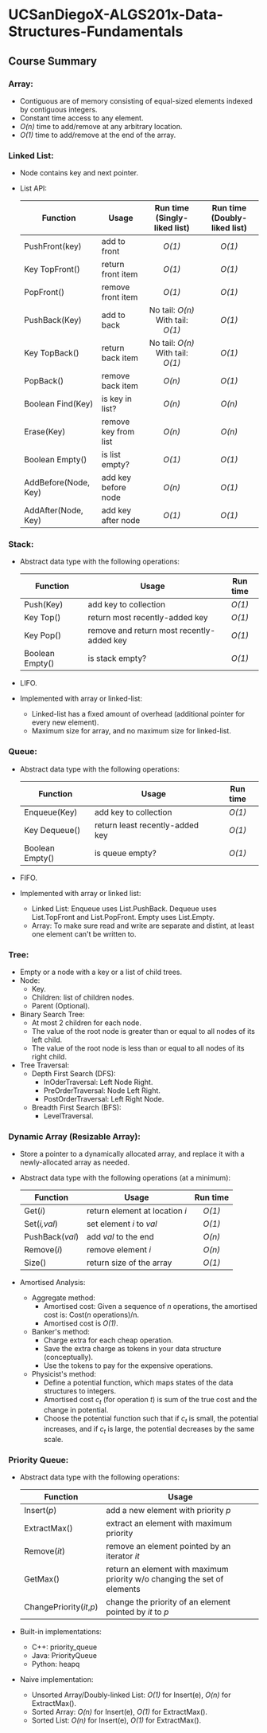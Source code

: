 # UCSanDiegoX-ALGS201x-Data-Structures-Fundamentals

## Course Summary
### Array: 
- Contiguous are of memory consisting of equal-sized elements indexed by contiguous integers.
- Constant time access to any element.
- *O(n)* time to add/remove at any arbitrary location.
- *O(1)* time to add/remove at the end of the array.

### Linked List:
- Node contains key and next pointer.
- List API:

  |Function|Usage|Run time (Singly-liked list)|Run time (Doubly-liked list)|
  |---|---|:---:|:---:|
  |PushFront(key)|add to front|*O(1)*|*O(1)*|
  |Key TopFront()|return front item|*O(1)*|*O(1)*|
  |PopFront()|remove front item|*O(1)*|*O(1)*|
  |PushBack(Key)|add to back|No tail: *O(n)* With tail: *O(1)*|*O(1)*|
  |Key TopBack()|return back item|No tail: *O(n)* With tail: *O(1)*|*O(1)*|
  |PopBack()|remove back item|*O(n)*|*O(1)*|
  |Boolean Find(Key)|is key in list?|*O(n)*|*O(n)*|
  |Erase(Key)|remove key from list|*O(n)*|*O(n)*|
  |Boolean Empty()|is list empty?|*O(1)*|*O(1)*|
  |AddBefore(Node, Key)|add key before node|*O(n)*|*O(1)*|
  |AddAfter(Node, Key)|add key after node|*O(1)*|*O(1)*|

### Stack: 
- Abstract data type with the following operations:

  |Function|Usage|Run time|
  |---|---|:---:|
  |Push(Key)|add key to collection|*O(1)*|
  |Key Top()|return most recently-added key|*O(1)*|
  |Key Pop()|remove and return most recently-added key|*O(1)*|
  |Boolean Empty()|is stack empty?|*O(1)*|
- LIFO.
- Implemented with array or linked-list:
  - Linked-list has a fixed amount of overhead (additional pointer for every new element).
  - Maximum size for array, and no maximum size for linked-list.

### Queue:
- Abstract data type with the following operations:
  
  |Function|Usage|Run time|
  |---|---|:---:|
  |Enqueue(Key)|add key to collection|*O(1)*|
  |Key Dequeue()|return least recently-added key|*O(1)*|
  |Boolean Empty()|is queue empty?|*O(1)*|
- FIFO.
- Implemented with array or linked list:
  - Linked List: Enqueue uses List.PushBack. Dequeue uses List.TopFront and List.PopFront. Empty uses List.Empty.
  - Array: To make sure read and write are separate and distint, at least one element can't be written to.

### Tree: 
- Empty or a node with a key or a list of child trees.
- Node:
  - Key.
  - Children: list of children nodes.
  - Parent (Optional).
- Binary Search Tree:
  - At most 2 children for each node.
  - The value of the root node is greater than or equal to all nodes of its left child.
  - The value of the root node is less than or equal to all nodes of its right child.
- Tree Traversal:
  - Depth First Search (DFS):
    - InOderTraversal: Left Node Right.
    - PreOrderTraversal: Node Left Right.
    - PostOrderTraversal: Left Right Node.
  - Breadth First Search (BFS):
    - LevelTraversal.

### Dynamic Array (Resizable Array):
- Store a pointer to a dynamically allocated array, and replace it with a newly-allocated array as needed.
- Abstract data type with the following operations (at a minimum):
  
  |Function|Usage|Run time|
  |---|---|:---:|
  |Get(*i*)|return element at location *i*|*O(1)*|
  |Set(*i,val*)|set element *i* to *val*|*O(1)*|
  |PushBack(*val*)|add *val* to the end|*O(n)*|
  |Remove(*i*)|remove element *i*|*O(n)*|
  |Size()|return size of the array|*O(1)*|
- Amortised Analysis:
  - Aggregate method:
    - Amortised cost: Given a sequence of *n* operations, the amortised cost is: Cost(*n* operations)/n.
    - Amortised cost is *O(1)*.
  - Banker's method:
    - Charge extra for each cheap operation.
    - Save the extra charge as tokens in your data structure (conceptually).
    - Use the tokens to pay for the expensive operations.
  - Physicist's method:
    - Define a potential function, which maps states of the data structures to integers.
    - Amortised cost *c<sub>t</sub>* (for operation *t*) is sum of the true cost and the change in potential.
    - Choose the potential function such that if *c<sub>t</sub>* is small, the potential increases, and if *c<sub>t</sub>* is large, the potential decreases by the same scale.

### Priority Queue:
- Abstract data type with the following operations:
  
  |Function|Usage|
  |---|---|
  |Insert(*p*)|add a new element with priority *p*|
  |ExtractMax()|extract an element with maximum priority|
  |Remove(*it*)|remove an element pointed by an iterator *it*|
  |GetMax()|return an element with maximum priority w/o changing the set of elements|
  |ChangePriority(*it*,*p*)|change the priority of an element pointed by *it* to *p*|    
- Built-in implementations:
  - C++: priority_queue
  - Java: PriorityQueue
  - Python: heapq
- Naive implementation:
  - Unsorted Array/Doubly-linked List: *O(1)* for Insert(e), *O(n)* for ExtractMax().
  - Sorted Array: *O(n)* for Insert(e), *O(1)* for ExtractMax().
  - Sorted List: *O(n)* for Insert(e), *O(1)* for ExtractMax().
